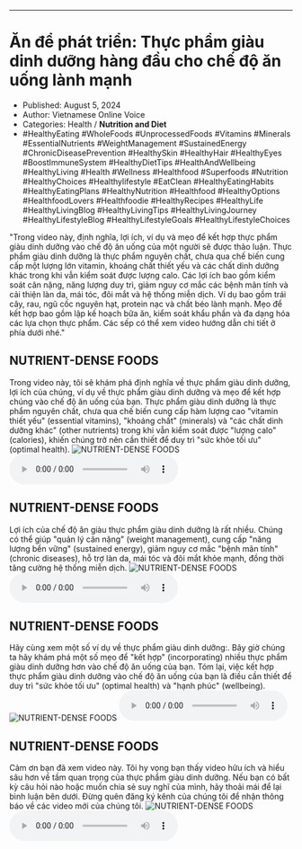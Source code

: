 
---

# Ăn để phát triển: Thực phẩm giàu dinh dưỡng hàng đầu cho chế độ ăn uống lành mạnh

- Published: August 5, 2024
- Author: Vietnamese Online Voice
- Categories: Health / **Nutrition and Diet**
- #HealthyEating #WholeFoods #UnprocessedFoods #Vitamins #Minerals #EssentialNutrients #WeightManagement #SustainedEnergy #ChronicDiseasePrevention #HealthySkin #HealthyHair #HealthyEyes #BoostImmuneSystem #HealthyDietTips #HealthAndWellbeing #HealthyLiving #Health #Wellness #Healthfood #Superfoods #Nutrition #HealthyChoices #Healthylifestyle #EatClean #HealthyEatingHabits #HealthyEatingPlans #HealthyNutrition #Healthfood #HealthyOptions #HealthfoodLovers #Healthfoodie #HealthyRecipes #HealthyLife #HealthyLivingBlog #HealthyLivingTips #HealthyLivingJourney #HealthyLifestyleBlog #HealthyLifestyleGoals #HealthyLifestyleChoices

"Trong video này, định nghĩa, lợi ích, ví dụ và mẹo để kết hợp thực phẩm giàu dinh dưỡng vào chế độ ăn uống của một người sẽ được thảo luận. Thực phẩm giàu dinh dưỡng là thực phẩm nguyên chất, chưa qua chế biến cung cấp một lượng lớn vitamin, khoáng chất thiết yếu và các chất dinh dưỡng khác trong khi vẫn kiểm soát được lượng calo. Các lợi ích bao gồm kiểm soát cân nặng, năng lượng duy trì, giảm nguy cơ mắc các bệnh mãn tính và cải thiện làn da, mái tóc, đôi mắt và hệ thống miễn dịch. Ví dụ bao gồm trái cây, rau, ngũ cốc nguyên hạt, protein nạc và chất béo lành mạnh. Mẹo để kết hợp bao gồm lập kế hoạch bữa ăn, kiểm soát khẩu phần và đa dạng hóa các lựa chọn thực phẩm. Các sếp có thể xem video hướng dẫn chi tiết ở phía dưới nhé."


## NUTRIENT-DENSE FOODS

Trong video này, tôi sẽ khám phá định nghĩa về thực phẩm giàu dinh dưỡng, lợi ích của chúng, ví dụ về thực phẩm giàu dinh dưỡng và mẹo để kết hợp chúng vào chế độ ăn uống của bạn. Thực phẩm giàu dinh dưỡng là thực phẩm nguyên chất, chưa qua chế biến cung cấp hàm lượng cao "vitamin thiết yếu" (essential vitamins), "khoáng chất" (minerals) và "các chất dinh dưỡng khác" (other nutrients) trong khi vẫn kiểm soát được "lượng calo" (calories), khiến chúng trở nên cần thiết để duy trì "sức khỏe tối ưu" (optimal health).
![NUTRIENT-DENSE FOODS](https://http-archiver-apis-production-80.schnworks.com/storage/images/transitions/2024-08-05/transition-42163167788-Montserrat-Thin-880E4F.jpg)
<audio controls>
    <source src="https://http-archiver-apis-production-80.schnworks.com/storage/storage/audio/file-12812334141.mp3" type="audio/mpeg">
</audio>



## NUTRIENT-DENSE FOODS

Lợi ích của chế độ ăn giàu thực phẩm giàu dinh dưỡng là rất nhiều. Chúng có thể giúp "quản lý cân nặng" (weight management), cung cấp "năng lượng bền vững" (sustained energy), giảm nguy cơ mắc "bệnh mãn tính" (chronic diseases), hỗ trợ làn da, mái tóc và đôi mắt khỏe mạnh, đồng thời tăng cường hệ thống miễn dịch.
![NUTRIENT-DENSE FOODS](https://http-archiver-apis-production-80.schnworks.com/storage/images/transitions/2024-08-05/transition-11107280945-Montserrat-Bold-7B1FA2.jpg)
<audio controls>
    <source src="https://http-archiver-apis-production-80.schnworks.com/storage/storage/audio/file-12697512131.mp3" type="audio/mpeg">
</audio>



## NUTRIENT-DENSE FOODS

Hãy cùng xem một số ví dụ về thực phẩm giàu dinh dưỡng:. Bây giờ chúng ta hãy khám phá một số mẹo để "kết hợp" (incorporating) nhiều thực phẩm giàu dinh dưỡng hơn vào chế độ ăn uống của bạn. Tóm lại, việc kết hợp thực phẩm giàu dinh dưỡng vào chế độ ăn uống của bạn là điều cần thiết để duy trì "sức khỏe tối ưu" (optimal health) và "hạnh phúc" (wellbeing).
![NUTRIENT-DENSE FOODS](https://http-archiver-apis-production-80.schnworks.com/storage/images/transitions/2024-08-05/transition--7713530266-Montserrat-Black-880E4F.jpg)
<audio controls>
    <source src="https://http-archiver-apis-production-80.schnworks.com/storage/storage/audio/file-30439431131.mp3" type="audio/mpeg">
</audio>



## NUTRIENT-DENSE FOODS

Cảm ơn bạn đã xem video này. Tôi hy vọng bạn thấy video hữu ích và hiểu sâu hơn về tầm quan trọng của thực phẩm giàu dinh dưỡng. Nếu bạn có bất kỳ câu hỏi nào hoặc muốn chia sẻ suy nghĩ của mình, hãy thoải mái để lại bình luận bên dưới. Đừng quên đăng ký kênh của chúng tôi để nhận thông báo về các video mới của chúng tôi.
![NUTRIENT-DENSE FOODS](https://http-archiver-apis-production-80.schnworks.com/storage/images/transitions/2024-08-05/transition--19998530435-Montserrat-ExtraBold-004895.jpg)
<audio controls>
    <source src="https://http-archiver-apis-production-80.schnworks.com/storage/storage/audio/file-33099740134.mp3" type="audio/mpeg">
</audio>

